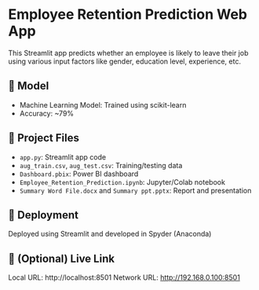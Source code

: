 # Employee Retention Prediction Web App

This Streamlit app predicts whether an employee is likely to leave their job using various input factors like gender, education level, experience, etc.

## 🧠 Model
- Machine Learning Model: Trained using scikit-learn
- Accuracy: ~79%

## 📁 Project Files
- `app.py`: Streamlit app code
- `aug_train.csv`, `aug_test.csv`: Training/testing data
- `Dashboard.pbix`: Power BI dashboard
- `Employee_Retention_Prediction.ipynb`: Jupyter/Colab notebook
- `Summary Word File.docx` and `Summary ppt.pptx`: Report and presentation

## 🚀 Deployment
Deployed using Streamlit and developed in Spyder (Anaconda)

## 🔗 (Optional) Live Link
  Local URL: http://localhost:8501
  Network URL: http://192.168.0.100:8501
